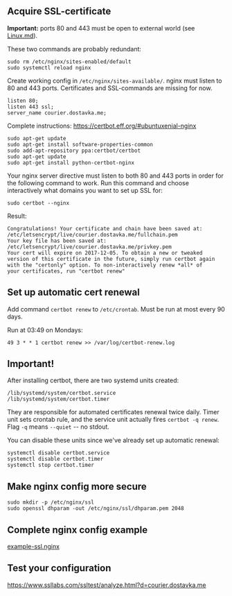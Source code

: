 ## Acquire SSL-certificate

**Important:** ports 80 and 443 must be open to external world (see [Linux.md](Linux.md)).

These two commands are probably redundant:

    sudo rm /etc/nginx/sites-enabled/default
    sudo systemctl reload nginx


Create working config in `/etc/nginx/sites-available/`. nginx must listen to 80 and 443 ports.
Certificates and SSL-commands are missing for now.

    listen 80;
    listen 443 ssl;
    server_name courier.dostavka.me;


Complete instructions: https://certbot.eff.org/#ubuntuxenial-nginx

    sudo apt-get update
    sudo apt-get install software-properties-common
    sudo add-apt-repository ppa:certbot/certbot
    sudo apt-get update
    sudo apt-get install python-certbot-nginx


Your nginx server directive must listen to both 80 and 443 ports in order for the following command to work.
Run this command and choose interactively what domains you want to set up SSL for:


    sudo certbot --nginx


Result:

    Congratulations! Your certificate and chain have been saved at:
    /etc/letsencrypt/live/courier.dostavka.me/fullchain.pem
    Your key file has been saved at:
    /etc/letsencrypt/live/courier.dostavka.me/privkey.pem
    Your cert will expire on 2017-12-05. To obtain a new or tweaked
    version of this certificate in the future, simply run certbot again
    with the "certonly" option. To non-interactively renew *all* of
    your certificates, run "certbot renew"



## Set up automatic cert renewal

Add command `certbot renew` to `/etc/crontab`. Must be run at most every 90 days.

Run at 03:49 on Mondays:

    49 3 * * 1 certbot renew >> /var/log/certbot-renew.log


## Important!

After installing certbot, there are two systemd units created:

    /lib/systemd/system/certbot.service
    /lib/systemd/system/certbot.timer

They are responsible for automated certificates renewal twice daily. Timer unit sets crontab rule,
and the service unit actually fires `certbot -q renew`. Flag `-q` means `--quiet` -- no stdout.

You can disable these units since we've already set up automatic renewal:

    systemctl disable certbot.service
    systemctl disable certbot.timer
    systemctl stop certbot.timer


## Make nginx config more secure


    sudo mkdir -p /etc/nginx/ssl
    sudo openssl dhparam -out /etc/nginx/ssl/dhparam.pem 2048


## Complete nginx config example

[example-ssl.nginx](example-ssl.nginx)


## Test your configuration

https://www.ssllabs.com/ssltest/analyze.html?d=courier.dostavka.me

